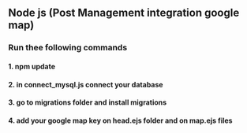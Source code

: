 ## Node js  (Post Management integration google map) 

### Run thee following commands

#### 1. npm update 
#### 2. in connect_mysql.js connect your database 
#### 3. go to migrations folder and install migrations 
#### 4. add your google map key on head.ejs folder and on map.ejs files
